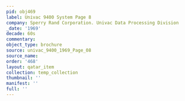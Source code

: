 ```yaml
---
pid: obj469
label: Univac 9400 System Page 8
company: Sperry Rand Corporation. Univac Data Processing Division
_date: '1969'
decade: 60s
commentary: 
object_type: brochure
source: univac_9400_1969_Page_08
source_name: 
order: '468'
layout: qatar_item
collection: temp_collection
thumbnail: ''
manifest: ''
full: ''
---
```

